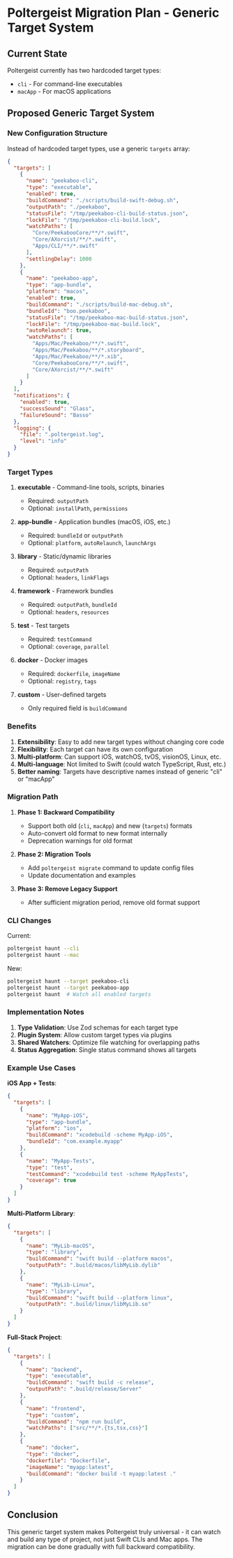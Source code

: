 # Poltergeist Migration Plan - Generic Target System

## Current State

Poltergeist currently has two hardcoded target types:
- `cli` - For command-line executables
- `macApp` - For macOS applications

## Proposed Generic Target System

### New Configuration Structure

Instead of hardcoded target types, use a generic `targets` array:

```json
{
  "targets": [
    {
      "name": "peekaboo-cli",
      "type": "executable",
      "enabled": true,
      "buildCommand": "./scripts/build-swift-debug.sh",
      "outputPath": "./peekaboo",
      "statusFile": "/tmp/peekaboo-cli-build-status.json",
      "lockFile": "/tmp/peekaboo-cli-build.lock",
      "watchPaths": [
        "Core/PeekabooCore/**/*.swift",
        "Core/AXorcist/**/*.swift", 
        "Apps/CLI/**/*.swift"
      ],
      "settlingDelay": 1000
    },
    {
      "name": "peekaboo-app",
      "type": "app-bundle",
      "platform": "macos",
      "enabled": true,
      "buildCommand": "./scripts/build-mac-debug.sh",
      "bundleId": "boo.peekaboo",
      "statusFile": "/tmp/peekaboo-mac-build-status.json",
      "lockFile": "/tmp/peekaboo-mac-build.lock",
      "autoRelaunch": true,
      "watchPaths": [
        "Apps/Mac/Peekaboo/**/*.swift",
        "Apps/Mac/Peekaboo/**/*.storyboard",
        "Apps/Mac/Peekaboo/**/*.xib",
        "Core/PeekabooCore/**/*.swift",
        "Core/AXorcist/**/*.swift"
      ]
    }
  ],
  "notifications": {
    "enabled": true,
    "successSound": "Glass",
    "failureSound": "Basso"
  },
  "logging": {
    "file": ".poltergeist.log",
    "level": "info"
  }
}
```

### Target Types

1. **executable** - Command-line tools, scripts, binaries
   - Required: `outputPath`
   - Optional: `installPath`, `permissions`

2. **app-bundle** - Application bundles (macOS, iOS, etc.)
   - Required: `bundleId` or `outputPath`
   - Optional: `platform`, `autoRelaunch`, `launchArgs`

3. **library** - Static/dynamic libraries
   - Required: `outputPath`
   - Optional: `headers`, `linkFlags`

4. **framework** - Framework bundles
   - Required: `outputPath`, `bundleId`
   - Optional: `headers`, `resources`

5. **test** - Test targets
   - Required: `testCommand`
   - Optional: `coverage`, `parallel`

6. **docker** - Docker images
   - Required: `dockerfile`, `imageName`
   - Optional: `registry`, `tags`

7. **custom** - User-defined targets
   - Only required field is `buildCommand`

### Benefits

1. **Extensibility**: Easy to add new target types without changing core code
2. **Flexibility**: Each target can have its own configuration
3. **Multi-platform**: Can support iOS, watchOS, tvOS, visionOS, Linux, etc.
4. **Multi-language**: Not limited to Swift (could watch TypeScript, Rust, etc.)
5. **Better naming**: Targets have descriptive names instead of generic "cli" or "macApp"

### Migration Path

1. **Phase 1: Backward Compatibility**
   - Support both old (`cli`, `macApp`) and new (`targets`) formats
   - Auto-convert old format to new format internally
   - Deprecation warnings for old format

2. **Phase 2: Migration Tools**
   - Add `poltergeist migrate` command to update config files
   - Update documentation and examples

3. **Phase 3: Remove Legacy Support**
   - After sufficient migration period, remove old format support

### CLI Changes

Current:
```bash
poltergeist haunt --cli
poltergeist haunt --mac
```

New:
```bash
poltergeist haunt --target peekaboo-cli
poltergeist haunt --target peekaboo-app
poltergeist haunt  # Watch all enabled targets
```

### Implementation Notes

1. **Type Validation**: Use Zod schemas for each target type
2. **Plugin System**: Allow custom target types via plugins
3. **Shared Watchers**: Optimize file watching for overlapping paths
4. **Status Aggregation**: Single status command shows all targets

### Example Use Cases

**iOS App + Tests**:
```json
{
  "targets": [
    {
      "name": "MyApp-iOS",
      "type": "app-bundle",
      "platform": "ios",
      "buildCommand": "xcodebuild -scheme MyApp-iOS",
      "bundleId": "com.example.myapp"
    },
    {
      "name": "MyApp-Tests",
      "type": "test",
      "testCommand": "xcodebuild test -scheme MyAppTests",
      "coverage": true
    }
  ]
}
```

**Multi-Platform Library**:
```json
{
  "targets": [
    {
      "name": "MyLib-macOS",
      "type": "library",
      "buildCommand": "swift build --platform macos",
      "outputPath": ".build/macos/libMyLib.dylib"
    },
    {
      "name": "MyLib-Linux",
      "type": "library", 
      "buildCommand": "swift build --platform linux",
      "outputPath": ".build/linux/libMyLib.so"
    }
  ]
}
```

**Full-Stack Project**:
```json
{
  "targets": [
    {
      "name": "backend",
      "type": "executable",
      "buildCommand": "swift build -c release",
      "outputPath": ".build/release/Server"
    },
    {
      "name": "frontend",
      "type": "custom",
      "buildCommand": "npm run build",
      "watchPaths": ["src/**/*.{ts,tsx,css}"]
    },
    {
      "name": "docker",
      "type": "docker",
      "dockerfile": "Dockerfile",
      "imageName": "myapp:latest",
      "buildCommand": "docker build -t myapp:latest ."
    }
  ]
}
```

## Conclusion

This generic target system makes Poltergeist truly universal - it can watch and build any type of project, not just Swift CLIs and Mac apps. The migration can be done gradually with full backward compatibility.